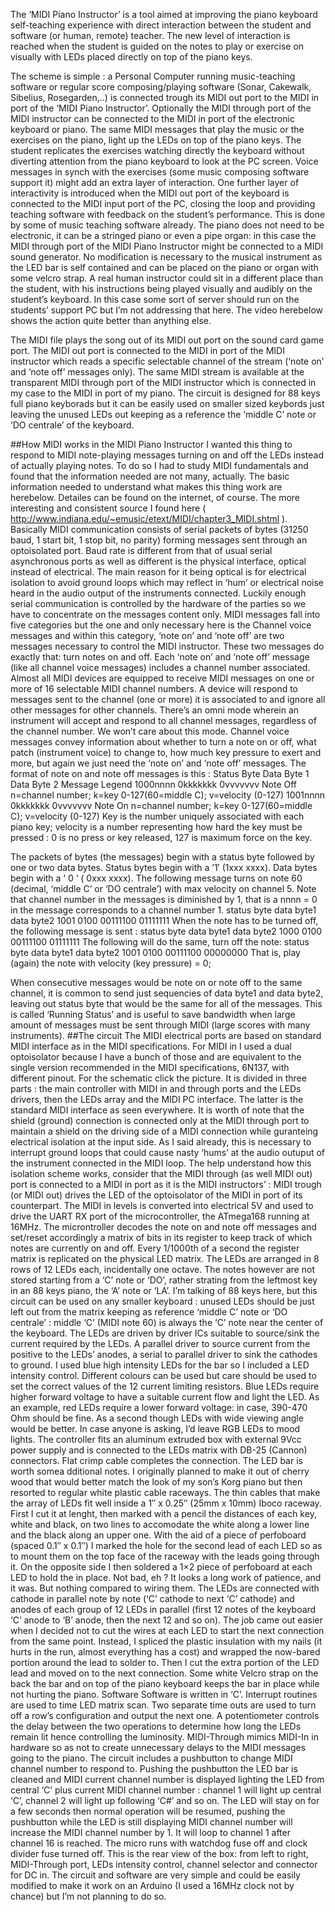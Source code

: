 The ‘MIDI Piano Instructor’ is a tool aimed at improving the piano keyboard self-teaching experience with direct interaction between the student and software (or human, remote) teacher.
The new level of interaction is reached when the student is guided on the notes to play or exercise on visually with LEDs placed directly on top of the piano keys.

The scheme is simple : a Personal Computer running music-teaching software or regular score composing/playing software (Sonar, Cakewalk, Sibelius, Rosegarden,..) is connected trough its MIDI out port to the MIDI in port of the ‘MIDI Piano Instructor’. Optionally the MIDI through port of the MIDI instructor can be connected to the MIDI in port of the electronic keyboard or piano. The same MIDI messages that play the music or the exercises on the piano, light up the LEDs on top of the piano keys. The student replicates the exercises watching directly the keyboard without diverting attention from the piano keyboard to look at the PC screen. Voice messages in synch with the exercises (some music composing software support it) might add an extra layer of interaction.
One further layer of interactivity is introduced when the MIDI out port of the keyboard is connected to the MIDI input port of the PC, closing the loop and providing teaching software with feedback on the student’s performance. This is done by some of music teaching software already.
The piano does not need to be electronic, it can be a stringed piano or even a pipe organ:  in this case the MIDI through port of the MIDI Piano Instructor might be connected to a MIDI sound generator.
No modification is necessary to the musical instrument as the LED bar is self contained and can be placed on the piano or organ with some velcro strap.
A real human instructor could sit in a different place than the student, with his instructions being played visually and audibly on the student’s keyboard. In this case some sort of server should run on the students’ support PC but I’m not addressing that here.
The video herebelow shows the action quite better than anything else.

The MIDI file plays the song out of its MIDI out port on the sound card game port. The MIDI out port is connected to the MIDI in port of the MIDI instructor which reads a specific selectable channel of the stream (‘note on’ and ‘note off’ messages only). The same MIDI stream is available at the transparent MIDI through port of the MIDI instructor which is connected in my case to the MIDI in port of my piano.
The circuit is designed for 88 keys full piano keyborads but it can be easily used on smaller sized keybords just leaving the unused LEDs out keeping as a reference the ‘middle C’ note or ‘DO centrale’ of the keyboard.

##How MIDI works in the MIDI Piano Instructor
I wanted this thing to respond to MIDI note-playing messages turning on and off the LEDs instead of actually playing notes.
To do so I had to study MIDI fundamentals and found that the information needed are not many, actually. The basic information needed to understand what makes this thing work are herebelow. Detailes can be found on the internet, of course. The more interesting and consistent source I found here ( http://www.indiana.edu/~emusic/etext/MIDI/chapter3_MIDI.shtml ).
Basically MIDI communication consists of serial packets of bytes (31250 baud, 1 start bit, 1 stop bit, no parity) forming messages sent through an optoisolated port.
Baud rate is different from that of usual serial asynchronous ports as well as different is the physical interface, optical instead of electrical. The main reason for it being optical is for electrical isolation to avoid ground loops which may reflect in ‘hum’ or electrical noise heard in the audio output of the instruments connected. Luckily enough serial communication is controlled by the hardware of the parties so we have to concentrate on the messages content only.
MIDI messages fall into five categories but the one and only necessary here is the Channel voice messages and within this category, ‘note on’ and ‘note off’ are two messages necessary to control the MIDI instructor. These two messages do exactly that: turn notes on and off.
Each ‘note on’ and ‘note off’ message (like all channel voice messages) includes a channel number associated. Almost all MIDI devices are equipped to receive MIDI messages on one or more of 16 selectable MIDI channel numbers. A device will respond to messages sent to the channel (one or more)  it is associated to and ignore all other messages for other channels. There’s an omni mode wherein an instrument will accept and respond to all channel messages, regardless of the channel number. We won’t care about this mode.
Channel voice messages convey information about whether to turn a note on or off, what patch (instrument voice) to change to, how much key pressure to exert and more, but again we just need the ‘note on’ and ‘note off’ messages.
The format of note on and note off messages is this :
Status Byte	Data Byte 1	Data Byte 2	Message	Legend
1000nnnn	0kkkkkkk	0vvvvvvv	Note Off	n=channel number;  k=key 0-127(60=middle C); v=velocity (0-127)
1001nnnn	0kkkkkkk	0vvvvvvv	Note On	n=channel number;  k=key 0-127(60=middle C); v=velocity (0-127)
Key is the number uniquely associated with each piano key; velocity is a number representing how hard the key must be pressed : 0 is no press or key released, 127 is maximum force on the key.

The packets of bytes (the messages) begin with a status byte followed by one or two data bytes.
Status bytes begin with a ’1′ (1xxx xxxx).
Data bytes begin with a ‘ 0 ‘ ( 0xxx xxxx).
The following message turns on note 60 (decimal, ‘middle C’ or ‘DO centrale’) with max velocity on channel 5. Note that channel number in the messages is diminished by 1, that is a nnnn = 0 in the message corresponds to a channel number 1.
status byte	data byte1	data byte2
1001 0100	00111100	01111111
When the note has to be turned off, the following message is sent :
status byte	data byte1	data byte2
1000 0100	00111100	01111111
The following will do the same, turn off the note:
status byte	data byte1	data byte2
1001 0100	00111100	00000000
That is, play (again) the note with velocity (key pressure) = 0;

When consecutive messages would be note on or note off to the same channel, it is common to send just sequencies of data byte1 and data byte2, leaving out status byte that would be the same for all of the messages. This is called ‘Running Status’ and is useful to save bandwidth when large amount of messages must be sent through MIDI (large scores with many instruments).
##The circuit
The MIDI electrical ports are based on standard MIDI interface as in the MIDI specifications. For MIDI in I used a dual optoisolator because I have a bunch of those and are equivalent to the single version recommended in the MIDI specifications, 6N137, with different pinout.
For the schematic click the picture. It is divided in three parts : the main controller with MIDI in and through ports and the LEDs drivers, then the LEDs array and the MIDI PC interface. The latter is the standard MIDI interface as seen everywhere.
It is worth of note that the shield (ground) connection is connected only at the MIDI through port to maintain a shield on the driving side of a MIDI connection while guranteing electrical isolation at the input side. As I said already, this is necessary to interrupt ground loops that could cause nasty ‘hums’ at the audio outuput of the instrument connected in the MIDI loop.
The help understand how this isolation scheme works, consider that the MIDI through (as well MIDI out) port is connected to a MIDI in port as it is the MIDI instructors’ : MIDI trough (or MIDI out) drives the LED of the optoisolator of the MIDI in port of its counterpart.
The MIDI in levels is converted into electrical 5V and used to drive the UART RX port of the microcontroller, the ATmega168 running at 16MHz.
The microntroller decodes the note on and note off messages and set/reset accordingly a matrix of bits in its register to keep track of which notes are currently on and off. Every 1/1000th of a second the register matrix is replicated on the physical LED matrix.
The LEDs are arranged in 8 rows of 12 LEDs each, incidentally one octave. The notes however are not stored starting from a ‘C’ note or ‘DO’, rather strating from the leftmost key in an 88 keys piano, the ‘A’ note or  ‘LA’.
I’m talking of 88 keys here, but this circuit can be used on any smaller keyboard : unused LEDs should be just left out from the matrix keeping as reference ‘middle C’ note or ‘DO centrale’ : middle ‘C’ (MIDI note 60) is always the ‘C’ note near the center of the keyboard.
The LEDs are driven by driver ICs suitable to source/sink the current required by the LEDs. A parallel driver to source current from the positive to the LEDs’ anodes, a serial to parallel driver to sink the cathodes to ground.
I used blue high intensity LEDs for the bar so I included a LED intensity control. Different colours can be used but care should be used to set the correct values of the 12 current limiting resistors. Blue LEDs require higher forward voltage to have a suitable current flow and light the LED. As an example, red LEDs require a lower forward voltage: in case, 390-470 Ohm should be fine. As a second though LEDs with wide viewing angle would be better.
In case anyone is asking, I’d leave RGB LEDs to mood lights.
The controller fits an aluminum extruded box with external 9Vcc power supply and is connected to the LEDs matrix with DB-25 (Cannon) connectors. Flat crimp cable completes the connection.
The LED bar is worth somea dditional notes.
I originally planned to make it out of cherry wood that would better match the look of my son’s Korg piano but then resorted to regular white plastic cable raceways. The thin cables that make the array of LEDs fit well inside a 1″ x 0.25″ (25mm x 10mm) Iboco raceway.
First I cut it at lenght, then marked with a pencil the distances of each key, white and black, on two lines to accomodate the white along a lower line and the black along an upper one.
With the aid of a piece of  perfoboard (spaced 0.1″ x 0.1″) I marked the hole for the second lead of each LED so as to mount them on the top face of the raceway with the leads going through it. On the opposite side I then soldered a 1×2 piece of perfoboard at each LED to hold the in place. Not bad, eh ? It looks a long work of patience, and it was.
But nothing compared to wiring them.
The LEDs are connected with cathode in parallel note by note (‘C’ cathode to next ‘C’ cathode) and anodes of each group of 12 LEDs in parallel (first 12 notes of the keyboard ‘C’ anode to ‘B’ anode, then the next 12 and so on).
The job came out easier when I decided not to cut the wires at each LED to start the next connection from the same point. Instead, I spliced the plastic insulation with my nails (it hurts in the run, almost everything has a cost) and wrapped the now-bared portion around the lead to solder to. Then I cut the extra portion of the LED lead and moved on to the next connection.
Some white Velcro strap on the back the bar and on top of the piano keyboard keeps the bar in place while not hurting the piano.
Software
Software is written in ‘C’. Interrupt routines are used to time LED matrix scan.
Two separate time outs are used to turn off a row’s configuration and output the next one. A potentiometer controls the delay between the two operations to determine how long the LEDs remain lit hence controlling the luminosity.
MIDI-Through mimics MIDI-In in hardware so as not to create unnecessary delays to the MIDI messages going to the piano.
The circuit includes a pushbutton to change MIDI channel number to respond to. Pushing the pushbutton the LED bar is cleaned and MIDI current channel number is displayed lighting the LED from central ‘C’ plus current MIDI channel number : channel 1 will light up central ‘C’, channel 2 will light up following ‘C#’ and so on.
The LED will stay on for a few seconds then normal operation will be resumed, pushing the pushbutton while the LED is still displaying MIDI channel number will increase the MIDI channel number by 1. It will loop to channel 1 after channel 16 is reached.
The micro runs with watchdog fuse off and clock divider fuse turned off.
This is the rear view of the box: from left to right, MIDI-Through port, LEDs intensity control, channel selector and connector for DC in.
The circuit and software are very simple and could be easily modified to make it work on an Arduino (I used a 16MHz clock not by chance) but I’m not planning to do so.
